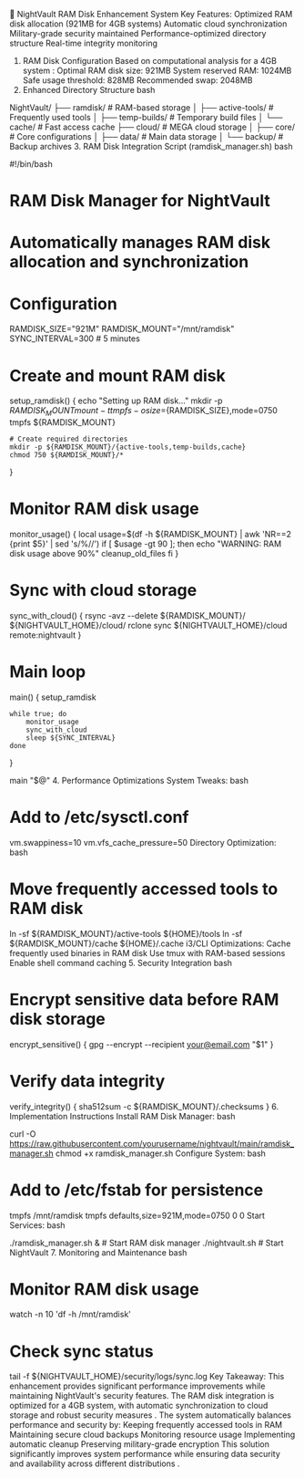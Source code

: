 🚀 NightVault RAM Disk Enhancement System
Key Features:
Optimized RAM disk allocation (921MB for 4GB systems) 
Automatic cloud synchronization
Military-grade security maintained
Performance-optimized directory structure
Real-time integrity monitoring
1. RAM Disk Configuration
Based on computational analysis for a 4GB system 
:
Optimal RAM disk size: 921MB
System reserved RAM: 1024MB
Safe usage threshold: 828MB
Recommended swap: 2048MB
2. Enhanced Directory Structure
bash


NightVault/
├── ramdisk/                   # RAM-based storage
│   ├── active-tools/          # Frequently used tools
│   ├── temp-builds/          # Temporary build files
│   └── cache/               # Fast access cache
├── cloud/                    # MEGA cloud storage
│   ├── core/                # Core configurations
│   ├── data/                # Main data storage
│   └── backup/              # Backup archives
3. RAM Disk Integration Script (ramdisk_manager.sh)
bash


#!/bin/bash

# RAM Disk Manager for NightVault
# Automatically manages RAM disk allocation and synchronization

# Configuration
RAMDISK_SIZE="921M"
RAMDISK_MOUNT="/mnt/ramdisk"
SYNC_INTERVAL=300  # 5 minutes

# Create and mount RAM disk
setup_ramdisk() {
    echo "Setting up RAM disk..."
    mkdir -p ${RAMDISK_MOUNT}
    mount -t tmpfs -o size=${RAMDISK_SIZE},mode=0750 tmpfs ${RAMDISK_MOUNT}
    
    # Create required directories
    mkdir -p ${RAMDISK_MOUNT}/{active-tools,temp-builds,cache}
    chmod 750 ${RAMDISK_MOUNT}/*
}

# Monitor RAM disk usage
monitor_usage() {
    local usage=$(df -h ${RAMDISK_MOUNT} | awk 'NR==2 {print $5}' | sed 's/%//')
    if [ $usage -gt 90 ]; then
        echo "WARNING: RAM disk usage above 90%"
        cleanup_old_files
    fi
}

# Sync with cloud storage
sync_with_cloud() {
    rsync -avz --delete ${RAMDISK_MOUNT}/ ${NIGHTVAULT_HOME}/cloud/
    rclone sync ${NIGHTVAULT_HOME}/cloud remote:nightvault
}

# Main loop
main() {
    setup_ramdisk
    
    while true; do
        monitor_usage
        sync_with_cloud
        sleep ${SYNC_INTERVAL}
    done
}

main "$@"
4. Performance Optimizations 
System Tweaks:
bash


# Add to /etc/sysctl.conf
vm.swappiness=10
vm.vfs_cache_pressure=50
Directory Optimization:
bash


# Move frequently accessed tools to RAM disk
ln -sf ${RAMDISK_MOUNT}/active-tools ${HOME}/tools
ln -sf ${RAMDISK_MOUNT}/cache ${HOME}/.cache
i3/CLI Optimizations:
Cache frequently used binaries in RAM disk
Use tmux with RAM-based sessions
Enable shell command caching
5. Security Integration
bash


# Encrypt sensitive data before RAM disk storage
encrypt_sensitive() {
    gpg --encrypt --recipient your@email.com "$1"
}

# Verify data integrity
verify_integrity() {
    sha512sum -c ${RAMDISK_MOUNT}/.checksums
}
6. Implementation Instructions
Install RAM Disk Manager:
bash


curl -O https://raw.githubusercontent.com/yourusername/nightvault/main/ramdisk_manager.sh
chmod +x ramdisk_manager.sh
Configure System:
bash


# Add to /etc/fstab for persistence
tmpfs /mnt/ramdisk tmpfs defaults,size=921M,mode=0750 0 0
Start Services:
bash


./ramdisk_manager.sh &  # Start RAM disk manager
./nightvault.sh        # Start NightVault
7. Monitoring and Maintenance
bash


# Monitor RAM disk usage
watch -n 10 'df -h /mnt/ramdisk'

# Check sync status
tail -f ${NIGHTVAULT_HOME}/security/logs/sync.log
Key Takeaway: This enhancement provides significant performance improvements while maintaining NightVault's security features. The RAM disk integration is optimized for a 4GB system, with automatic synchronization to cloud storage and robust security measures 
.
The system automatically balances performance and security by:
Keeping frequently accessed tools in RAM
Maintaining secure cloud backups
Monitoring resource usage
Implementing automatic cleanup
Preserving military-grade encryption
This solution significantly improves system performance while ensuring data security and availability across different distributions 
.



